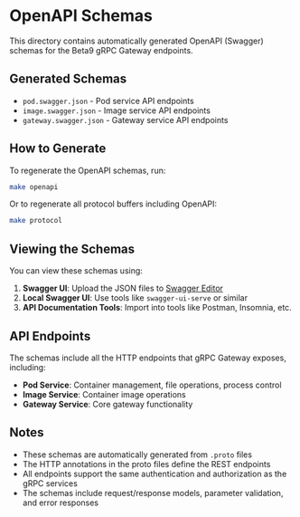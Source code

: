 # OpenAPI Schemas

This directory contains automatically generated OpenAPI (Swagger) schemas for the Beta9 gRPC Gateway endpoints.

## Generated Schemas

- `pod.swagger.json` - Pod service API endpoints
- `image.swagger.json` - Image service API endpoints  
- `gateway.swagger.json` - Gateway service API endpoints

## How to Generate

To regenerate the OpenAPI schemas, run:

```bash
make openapi
```

Or to regenerate all protocol buffers including OpenAPI:

```bash
make protocol
```

## Viewing the Schemas

You can view these schemas using:

1. **Swagger UI**: Upload the JSON files to [Swagger Editor](https://editor.swagger.io/)
2. **Local Swagger UI**: Use tools like `swagger-ui-serve` or similar
3. **API Documentation Tools**: Import into tools like Postman, Insomnia, etc.

## API Endpoints

The schemas include all the HTTP endpoints that gRPC Gateway exposes, including:

- **Pod Service**: Container management, file operations, process control
- **Image Service**: Container image operations
- **Gateway Service**: Core gateway functionality

## Notes

- These schemas are automatically generated from `.proto` files
- The HTTP annotations in the proto files define the REST endpoints
- All endpoints support the same authentication and authorization as the gRPC services
- The schemas include request/response models, parameter validation, and error responses 